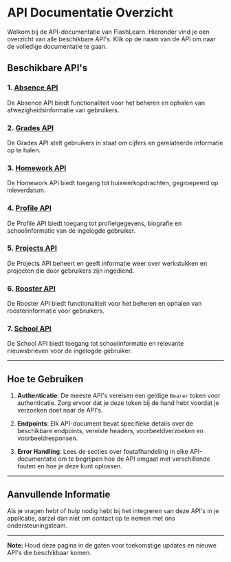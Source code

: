 # API Documentatie Overzicht

Welkom bij de API-documentatie van FlashLearn. Hieronder vind je een overzicht van alle beschikbare API's. Klik op de naam van de API om naar de volledige documentatie te gaan.

## Beschikbare API's

### 1. [Absence API](ABSENCE.md)
De Absence API biedt functionaliteit voor het beheren en ophalen van afwezigheidsinformatie van gebruikers.

### 2. [Grades API](GRADES.md)
De Grades API stelt gebruikers in staat om cijfers en gerelateerde informatie op te halen.

### 3. [Homework API](HOMEWORK.md)
De Homework API biedt toegang tot huiswerkopdrachten, gegroepeerd op inleverdatum.

### 4. [Profile API](PROFILE.md)
De Profile API biedt toegang tot profielgegevens, biografie en schoolinformatie van de ingelogde gebruiker.

### 5. [Projects API](PROJECTS.md)
De Projects API beheert en geeft informatie weer over werkstukken en projecten die door gebruikers zijn ingediend.

### 6. [Rooster API](ROOSTER.md)
De Rooster API biedt functionaliteit voor het beheren en ophalen van roosterinformatie voor gebruikers.

### 7. [School API](SCHOOL.md)
De School API biedt toegang tot schoolinformatie en relevante nieuwsbrieven voor de ingelogde gebruiker.

---

## Hoe te Gebruiken

1. **Authenticatie**: De meeste API's vereisen een geldige `Bearer` token voor authenticatie. Zorg ervoor dat je deze token bij de hand hebt voordat je verzoeken doet naar de API's.

2. **Endpoints**: Elk API-document bevat specifieke details over de beschikbare endpoints, vereiste headers, voorbeeldverzoeken en voorbeeldresponsen.

3. **Error Handling**: Lees de secties over foutafhandeling in elke API-documentatie om te begrijpen hoe de API omgaat met verschillende fouten en hoe je deze kunt oplossen.

---

## Aanvullende Informatie

Als je vragen hebt of hulp nodig hebt bij het integreren van deze API's in je applicatie, aarzel dan niet om contact op te nemen met ons ondersteuningsteam.

---

**Note:** Houd deze pagina in de gaten voor toekomstige updates en nieuwe API's die beschikbaar komen.
